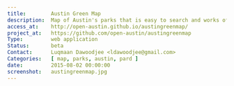 ```yaml
---
title:        Austin Green Map
description:  Map of Austin's parks that is easy to search and works offline.
access_at:    http://open-austin.github.io/austingreenmap/
project_at:   https://github.com/open-austin/austingreenmap
Type:         web application
Status:       beta
Contact:      Luqmaan Dawoodjee <ldawoodjee@gmail.com>
Categories:   [ map, parks, austin, pard ]
date:         2015-08-02 00:00:00
screenshot:   austingreenmap.jpg
---
```

